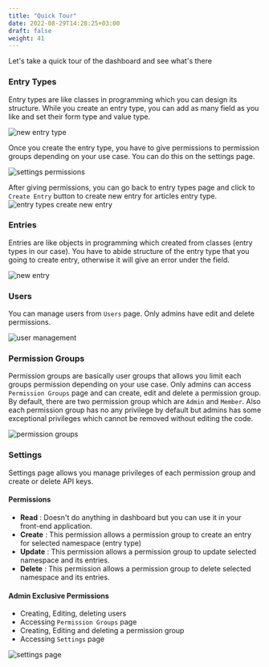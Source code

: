 ```yaml
---
title: "Quick Tour"
date: 2022-08-29T14:28:25+03:00
draft: false
weight: 41
---
```


Let's take a quick tour of the dashboard and see what's there

### Entry Types

Entry types are like classes in programming which you can design its structure. While you create an entry type, you can add as many field as you like and set their form type and value type.

![new entry type](/simpl-api-doc/img/entry-type-create.png)

Once you create the entry type, you have to give permissions to permission groups depending on your use case. You can do this on the settings page.

![settings permissions](/simpl-api-doc/img/settings-give-perm.png)

After giving permissions, you can go back to entry types page and click to `Create Entry` button to create new entry for articles entry type.
![entry types create new entry](/simpl-api-doc/img/entry-types-new-entry.png)

### Entries

Entries are like objects in programming which created from classes (entry types in our case). You have to abide structure of the entry type that you going to create entry, otherwise it will give an error under the field.

![new entry](/simpl-api-doc/img/new-entry-articles.png)

### Users

You can manage users from `Users` page. Only admins have edit and delete permissions.

![user management](/simpl-api-doc/img/users-mngnt.png)

### Permission Groups

Permission groups are basically user groups that allows you limit each groups permission depending on your use case. Only admins can access `Permission Groups` page and can create, edit and delete a permission group. By default, there are two permission group which are `Admin` and `Member`. Also each permission group has no any privilege by default but admins has some exceptional privileges which cannot be removed without editing the code.

![permission groups](/simpl-api-doc/img/perm-groups.png)

### Settings

Settings page allows you manage privileges of each permission group and create or delete API keys.

#### Permissions

- **Read** : Doesn't do anything in dashboard but you can use it in your front-end application.
- **Create** : This permission allows a permission group to create an entry for selected namespace (entry type)
- **Update** : This permission allows a permission group to update selected namespace and its entries.
- **Delete** : This permission allows a permission group to delete selected namespace and its entries.

#### Admin Exclusive Permissions

- Creating, Editing, deleting users
- Accessing `Permission Groups` page
- Creating, Editing and deleting a permission group
- Accessing `Settings` page

![settings page](/simpl-api-doc/img/settings-page.png)
